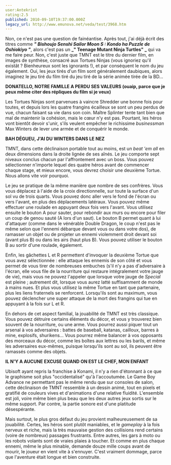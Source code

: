 ```yaml
---
user:Antekrist
rating:2.5
published: 2010-09-10T19:37:00.000Z
legacy_url: http://www.emunova.net/veda/test/3968.htm
---
```

Non, ce n'est pas une question de fainéantise. Après tout, j'ai déjà écrit des titres comme _**" Bishoujo Senshi Sailor Moon S : Kondo ha Puzzle de Oshiokiyo "**_, alors c'est pas un **_" Teenage Mutant Ninja Turtles" _** qui va me faire peur. Non, c'est juste que TMNT est le titre du dernier film, en images de synthèse, consacré aux Tortues Ninjas (vous ignoriez qu'il existât ? Bienheureux sont les ignorants !), et par conséquent le nom du jeu également. Oui, les jeux tirés d'un film sont généralement daubiques, alors imaginez le jeu tiré du film tiré du jeu tiré de la série animée tirée de la BD...  

  

**DONATELLO, NOTRE FAMILLE A PERDU SES VALEURS (ouaip, parce que je peux même citer des répliques du film si je veux)**  

Les Tortues Ninjas sont parvenues à vaincre Shredder une bonne fois pour toutes, et depuis lors les quatre frangins écailleux se sont un peu perdus de vue, chacun faisant sa vie dans son coin. Maître Splinter tente tant bien que mal de maintenir la cohésion, mais le cœur n'y est pas. Pourtant, les héros vont bientôt devoir s'unir, s'ils veulent empêcher le richissime _businessman_ Max Winters de lever une armée et de conquérir le monde.  

  

**BAH DÉGUEU, J'AI DU WINTERS DANS LE NEZ**  

TMNT, dans cette déclinaison portable tout au moins, est un _beat 'em all_ en deux dimensions dans la droite lignée de ses aînés. Le jeu comporte sept niveaux conclus chacun par l'affrontement avec un boss. Vous pouvez sélectionner n'importe lequel des quatre héros avant de commencer chaque stage, et mieux encore, vous devrez choisir une deuxième Tortue. Nous allons vite voir pourquoi.  

Le jeu se pratique de la même manière que nombre de ses confrères. Vous vous déplacez à l'aide de la croix directionnelle, sur toute la surface d'un sol vu de trois quarts. Vous pouvez donc aller vers le fond de l'écran ou vers l'avant, en plus des déplacements latéraux. Vous pouvez même effectuer une roulade en appuyant deux fois vers l'avant. Vous utilisez ensuite le bouton A pour sauter, pour rebondir aux murs ou encore pour filer un coup de genou sauté (A lors d'un saut). Le bouton B permet quant à lui d'attaquer (comme dans le vénérable Double Dragon, le coup n'est pas le même selon que l'ennemi débarque devant vous ou dans votre dos), de ramasser un objet ou de projeter un ennemi violemment droit devant soi (avant plus B) ou dans les airs (haut plus B). Vous pouvez utiliser le bouton B au sortir d'une roulade, également.  

Enfin, les gâchettes L et R permettent d'invoquer la deuxième Tortue que vous avez sélectionnée : elle attaque les ennemis de son côté et vous permet de vous tirer de nombreuses embuches (s'il n'y a pas d'adversaire à l'écran, elle vous file de la nourriture qui restaure intégralement votre jauge de vie), mais vous ne pouvez l'appeler que lorsque votre jauge de _Special_ est pleine ; autrement dit, lorsque vous aurez latté suffisamment de monde à mains nues. Et plus vous utilisez la même Tortue en tant que partenaire, plus les liens fraternels se renforcent. Lorsqu'ils sont au maximum, vous pouvez déclencher une super attaque de la mort des frangins qui tue en appuyant à la fois sur L et R.  

En dehors de cet aspect familial, la jouabilité de TMNT est très classique. Vous pouvez détruire certains éléments du décor, et vous y trouverez bien souvent de la nourriture, ou une arme. Vous pourrez aussi piquer tout un arsenal à vos adversaires : battes de baseball, katanas, cailloux, barres à mine, explosifs, shurikens... Vous pourrez même balancer à vos opposants des morceaux du décor, comme les boîtes aux lettres ou les barils, et même les adversaires eux-mêmes, puisque lorsqu'ils sont au sol, ils peuvent être ramassés comme des objets.  

  

**IL N'Y A AUCUNE EXCUSE QUAND ON EST LE CHEF, MON ENFANT**  

Ubisoft ayant repris la franchise à Konami, il n'y a rien d'étonnant à ce que le graphisme soit plus "occidentalisé" qu'à l'accoutumée. Le Game Boy Advance ne permettant pas le même rendu que sur consoles de salon, cette déclinaison de TMNT ressemble à un dessin animé, tout en pixels et gratifié de couleurs vives et d'animations d'une relative fluidité. L'ensemble est joli, voire même bien plus beau que les deux autres jeux sortis sur le même support. Par contre, la partie sonore est d'une platitude désespérante.  

Mais surtout, le plus gros défaut du jeu provient malheureusement de sa jouabilité. Certes, les héros sont plutôt maniables, et le _gameplay_ à la fois nerveux et riche, mais la très mauvaise gestion des collisions rend certains (voire de nombreux) passages frustrants. Entre autres, les gars à moto ou les robots volants sont de vraies plaies à toucher. Et comme en plus chaque ennemi, même le plus minable, demande douze mille coups avant de mourir, le joueur en vient vite à s'ennuyer. C'est vraiment dommage, parce que l'aventure était longue et bien construite.